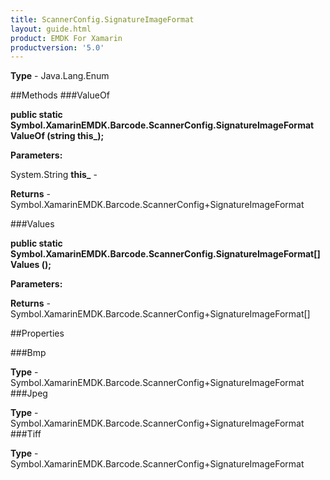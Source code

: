 ```yaml
---
title: ScannerConfig.SignatureImageFormat
layout: guide.html
product: EMDK For Xamarin 
productversion: '5.0' 
---
```



**Type** - Java.Lang.Enum

##Methods
###ValueOf

**public static Symbol.XamarinEMDK.Barcode.ScannerConfig.SignatureImageFormat ValueOf (string this_);**



**Parameters:**

System.String **this_**  - 

**Returns** - Symbol.XamarinEMDK.Barcode.ScannerConfig+SignatureImageFormat

###Values

**public static Symbol.XamarinEMDK.Barcode.ScannerConfig.SignatureImageFormat[] Values ();**



**Parameters:**

**Returns** - Symbol.XamarinEMDK.Barcode.ScannerConfig+SignatureImageFormat[]

##Properties

###Bmp


**Type** - Symbol.XamarinEMDK.Barcode.ScannerConfig+SignatureImageFormat
###Jpeg


**Type** - Symbol.XamarinEMDK.Barcode.ScannerConfig+SignatureImageFormat
###Tiff


**Type** - Symbol.XamarinEMDK.Barcode.ScannerConfig+SignatureImageFormat
